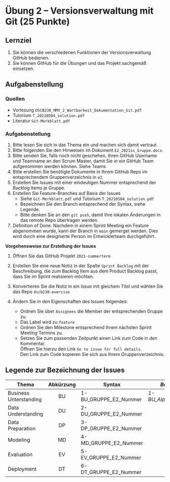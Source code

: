 # Übung 2 – Versionsverwaltung mit Git (25 Punkte)

## Lernziel

1. Sie können die verschiedenen Funktionen der Versionsverwaltung GitHub bedienen.
2. Sie können GitHub für die Übungen und das Projekt sachgemäß einsetzen.

## Aufgabenstellung

### Quellen

- Vorlesung `DSCB230_MMV_2_Wartbarkeit_Dokumentation_Git.pdf`
- Tutorium `T_20210504_solution.pdf`
- Literatur `Git-Merkblatt.pdf`

### Aufgabenstellung

1. Bitte lesen Sie sich in das Thema ein und machen sich damit vertraut.
2. Bitte folgenden Sie den Hinweisen im Dokument `E2_2021ss_Gruppe.docx`.
3. Bitte senden Sie, falls noch nicht geschehen, Ihren GitHub Username und Teamname an den Scrum Master, damit Sie in ein GitHub Team aufgenommen werden können. Siehe Teams
4. Bitte erstellen Sie benötigte Dokumente in Ihrem GitHub Repo im entsprechendem Gruppenverzeichnis in `e2`.
5. Erstellen Sie Issues mit einer eindeutigen Nummer entsprechend der Backlog Items je Gruppe.
6. Erstellen Sie Feature-Branches auf Basis der Issues
   - Siehe `Git-Merkblatt.pdf` und Tutorium `T_20210504_solution.pdf`
   - Bezeichnen Sie den Branch entsprechend der Syntax, siehe Legende.
   - Bitte denken Sie an den `git push`, damit Ihre lokalen Änderungen in das remote Repo übertragen werden.
7. Definition of Done. Nachdem in einem Sprint Meeting ein Feature abgenommen wurde, kann der Branch in `main` gemerget werden. Dies wird durch eine designierte Person im Entwicklerteam durchgeführt.

**Vorgehensweise zur Erstellung der Issues**

1. Öffnen Sie das GitHub Projekt `2021-summerterm`
2. Erstellen Sie eine neue Notiz in der Spalte `Sprint Backlog` mit der Beschreibung, die zum Backlog Item aus dem Product Backlog passt, dass Sie im Sprint realisieren möchten.
3. Konvertieren Sie die Notiz in ein Issue mit gleichem Titel und wählen Sie das Repo `dscb230-exercise`
4. Ändern Sie in den Eigenschaften des Issues folgendes:

   - Ordnen Sie über `Assignees` die Member der entsprechenden Gruppe zu.
   - Das Label wird zu `feature`
   - Ordnen Sie den Milestone entsprechend Ihrem nächsten Sprint Meeting Termins zu.
   - Setzen Sie zum passenden Zeitpunkt einen Link zum Code in den Kommentar.<br>Öffnen Sie hierzu den Link `Go to issue for full details`.<br>Den Link zum Code kopieren Sie sich aus Ihrem Gruppenverzeichnis.

## Legende zur Bezeichnung der Issues

| Thema | Abkürzung | Syntax | _Beispiel_ |
| --- | :-: | --- | --- |
| Business Unterstanding | BU | 1-BU_GRUPPE_E2_Nummer | _1-BU_Alpha_E2_001_ |
| Data Understanding | DU | 2-DU_GRUPPE_E2_Nummer |  |
| Data Preparation | DP | 3-DP_GRUPPE_E2_Nummer |  |
| Modeling | MD | 4-MD_GRUPPE_E2_Nummer |  |
| Evaluation | EV | 5-EV_GRUPPE_E2_Nummer |  |
| Deployment | DT | 6-DT_GRUPPE_E2_Nummer |  |
